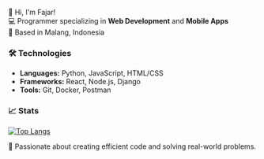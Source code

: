👋 Hi, I'm Fajar!  
💻 Programmer specializing in **Web Development** and **Mobile Apps**  
📍 Based in Malang, Indonesia  

### 🛠️ Technologies
- **Languages:** Python, JavaScript, HTML/CSS  
- **Frameworks:** React, Node.js, Django  
- **Tools:** Git, Docker, Postman  

### 📈 Stats
[![Top Langs](https://github-readme-stats.vercel.app/api/top-langs/?username=Jars44&layout=compact)](https://github.com/Jars44)

🚀 Passionate about creating efficient code and solving real-world problems.
